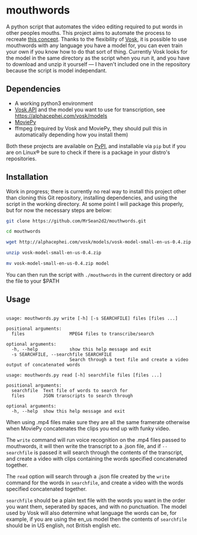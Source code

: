 # mouthwords
A python script that automates the video editing required to put words in other peoples mouths.
This project aims to automate the process to recreate [this concept](https://youtu.be/slGYJfPtW7c).
Thanks to the flexibility of [Vosk](https://github.com/alphacep/vosk-api), it is possible to use mouthwords
with any language you have a model for, you can even train your own if you know how to do that sort of thing.
Currently Vosk looks for the model in the same directory as the script when you run it, and you have to download
and unzip it yourself — I haven't included one in the repository because the script is model independant.


## Dependencies
- A working python3 environment
- [Vosk API](https://github.com/alphacep/vosk-api) and the model you want to use for transcription, see <https://alphacephei.com/vosk/models>
- [MoviePy](https://github.com/Zulko/moviepy)
- ffmpeg (required by Vosk and MoviePy, they should pull this in automatically depending how you install them)

Both these projects are available on [PyPI](https://pypi.org/), and installable via `pip`
but if you are on Linux® be sure to check if there is a package in your distro's repositories.


## Installation
Work in progress; there is currently no real way to install this project other than cloning this
Git repository, installing dependencies, and using the script in the working directory. At some point
I will package this properly, but for now the necessary steps are below:

```sh
git clone https://github.com/MrSean2d2/mouthwords.git

cd mouthwords

wget http://alphacephei.com/vosk/models/vosk-model-small-en-us-0.4.zip

unzip vosk-model-small-en-us-0.4.zip

mv vosk-model-small-en-us-0.4.zip model
```
You can then run the script with `./mouthwords` in the current directory or
add the file to your $PATH

## Usage

```

usage: mouthwords.py write [-h] [-s SEARCHFILE] files [files ...]

positional arguments:
  files                 MPEG4 files to transcribe/search

optional arguments:
  -h, --help            show this help message and exit
  -s SEARCHFILE, --searchfile SEARCHFILE
                        Search through a text file and create a video output of concatenated words

usage: mouthwords.py read [-h] searchfile files [files ...]

positional arguments:
  searchfile  Text file of words to search for
  files       JSON transcripts to search through

optional arguments:
  -h, --help  show this help message and exit
```

When using .mp4 files make sure they are all the same framerate otherwise when MoviePy concatenates the clips
you end up with funky video.

The `write` command will run voice recognition on the .mp4 files passed to mouthwords, it will then write the transcript to
a .json file, and if `--searchfile` is passed it will search through the contents of the transcript, and create a video 
with clips containing the words specified concatenated together.

The `read` option will search through a .json file created by the `write` command for the words in `searchfile`, and create
a video with the words specified concatenated together.

`searchfile` should be a plain text file with the words you want in the order you want them, seperated by spaces, and with no punctuation.
The model used by Vosk will also determine what language the words can be, for example, if you are using the en_us model then the contents
of `searchfile` should be in US english, not British english etc.
